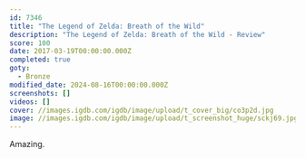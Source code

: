 ```yaml
---
id: 7346
title: "The Legend of Zelda: Breath of the Wild"
description: "The Legend of Zelda: Breath of the Wild - Review"
score: 100
date: 2017-03-19T00:00:00.000Z
completed: true
goty:
  - Bronze
modified_date: 2024-08-16T00:00:00.000Z
screenshots: []
videos: []
cover: //images.igdb.com/igdb/image/upload/t_cover_big/co3p2d.jpg
image: //images.igdb.com/igdb/image/upload/t_screenshot_huge/sckj69.jpg
---
```

Amazing.